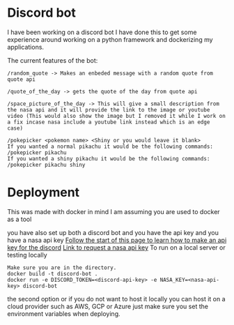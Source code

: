 # Discord bot

I have been working on a discord bot I have done this to get some experience around working on a python framework and dockerizing my applications. 

The current features of the bot:
```
/random_quote -> Makes an enbeded message with a random quote from quote api
```

```
/quote_of_the_day -> gets the quote of the day from quote api
```
```
/space_picture_of_the_day -> This will give a small description from the nasa api and it will provide the link to the image or youtube video (This would also show the image but I removed it while I work on a fix incase nasa include a youtube link instead which is an edge case)
```
```
/pokepicker <pokemon name> <Shiny or you would leave it blank>
If you wanted a normal pikachu it would be the following commands: /pokepicker pikachu
If you wanted a shiny pikachu it would be the following commands: /pokepicker pikachu shiny
```

# Deployment

This was made with docker in mind I am assuming you are used to docker as a tool

you have also set up both a discord bot and you have the api key and you have a nasa api key
<a href="https://www.freecodecamp.org/news/create-a-discord-bot-with-python/">Follow the start of this page to learn how to make an api key for the discord</a>
<a href="https://api.nasa.gov/">Link to request a nasa api key</a>
To run on a local server or testing locally
```
Make sure you are in the directory.
docker build -t discord-bot .
docker run -e DISCORD_TOKEN=<discord-api-key> -e NASA_KEY=<nasa-api-key> discord-bot
```

the second option or if you do not want to host it locally you can host it on a cloud provider such as AWS, GCP or Azure just make sure you set the environment variables when deploying.
